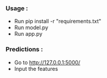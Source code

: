 ### Usage : 
* Run pip install -r "requirements.txt"
* Run model.py
* Run app.py

### Predictions : 
* Go to http://127.0.0.1:5000/
* Input the features
